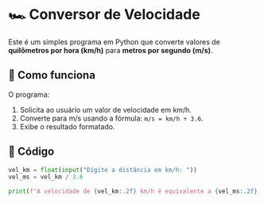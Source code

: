 # 🏎️ Conversor de Velocidade

Este é um simples programa em Python que converte valores de **quilômetros por hora (km/h)** para **metros por segundo (m/s)**.

## 📜 Como funciona
O programa:
1. Solicita ao usuário um valor de velocidade em km/h.
2. Converte para m/s usando a fórmula: `m/s = km/h ÷ 3.6`.
3. Exibe o resultado formatado.

## 📂 Código
```python
vel_km = float(input("Digite a distância em km/h: "))
vel_ms = vel_km / 3.6

print(f"A velocidade de {vel_km:.2f} km/h é equivalente a {vel_ms:.2f} m/s")
